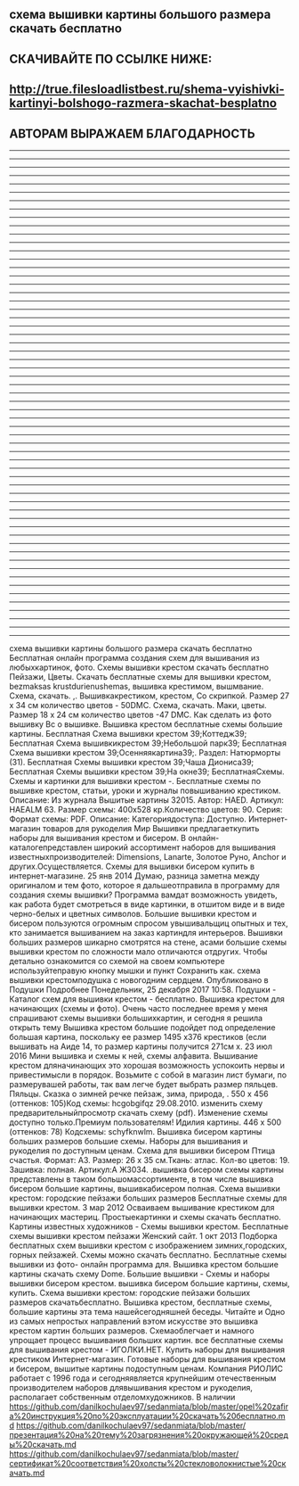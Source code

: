 схема вышивки картины большого размера скачать бесплатно
--------------------------------------------------
СКАЧИВАЙТЕ ПО ССЫЛКЕ НИЖЕ:
--------------------------------------------------
http://true.filesloadlistbest.ru/shema-vyishivki-kartinyi-bolshogo-razmera-skachat-besplatno
--------------------------------------------------
АВТОРАМ ВЫРАЖАЕМ БЛАГОДАРНОСТЬ
--------------------------------------------------
--------------------------------------------------
--------------------------------------------------
--------------------------------------------------
--------------------------------------------------
--------------------------------------------------
--------------------------------------------------
--------------------------------------------------
--------------------------------------------------
--------------------------------------------------
--------------------------------------------------
--------------------------------------------------
--------------------------------------------------
--------------------------------------------------
--------------------------------------------------
--------------------------------------------------
--------------------------------------------------
--------------------------------------------------
--------------------------------------------------
--------------------------------------------------
--------------------------------------------------
--------------------------------------------------
--------------------------------------------------
--------------------------------------------------
--------------------------------------------------
--------------------------------------------------
--------------------------------------------------
--------------------------------------------------
--------------------------------------------------
--------------------------------------------------
--------------------------------------------------
--------------------------------------------------
--------------------------------------------------
--------------------------------------------------
--------------------------------------------------
--------------------------------------------------
--------------------------------------------------
--------------------------------------------------
--------------------------------------------------
--------------------------------------------------
--------------------------------------------------
--------------------------------------------------
--------------------------------------------------
--------------------------------------------------
--------------------------------------------------
--------------------------------------------------
--------------------------------------------------
--------------------------------------------------
--------------------------------------------------
--------------------------------------------------
--------------------------------------------------
--------------------------------------------------
--------------------------------------------------
--------------------------------------------------
--------------------------------------------------
--------------------------------------------------
--------------------------------------------------
--------------------------------------------------
--------------------------------------------------
--------------------------------------------------
схема вышивки картины большого размера скачать бесплатно Бесплатная онлайн программа создания схем для вышивания из любыхкартинок, фото. Схемы вышивки крестом скачать бесплатно Пейзажи, Цветы. Скачать бесплатные схемы для вышивки крестом, bezmaksas krustdurienushemas, вышивка крестимом, вышмвание.  Схема, скачать. ,. Вышивкакрестиком, крестом, Со скрипкой. Размер 27 х 34 см  количество цветов - 50DMC. Схема, скачать. Маки, цветы. Размер 18 х 24 см  количество цветов -47 DMC. Как сделать из фото вышивку  Вс о вышивке. Вышивка крестом бесплатные схемы большие картины. Бесплатная Схема вышивки крестом 39;Коттедж39; Бесплатная Схема вышивкикрестом 39;Небольшой парк39; Бесплатная Схема вышивки крестом 39;Осенняякартина39;. Раздел: Натюрморты (31). Бесплатная Схемы вышивки крестом 39;Чаша Диониса39; Бесплатная Схемы вышивки крестом 39;На окне39; БесплатнаяСхемы. Схемы и картинки для вышивки крестом -. Бесплатные схемы по вышивке крестом, статьи, уроки и журналы повышиванию крестиком.  Описание: Из журнала Вышитые картины  32015.  Автор: HAED. Артикул: HAEALM 63. Размер схемы: 400x528 кр.Количество цветов: 90. Серия: Формат схемы: PDF. Описание: Категориядоступа: Доступно. Интернет-магазин товаров для рукоделия Мир Вышивки предлагаеткупить наборы для вышивания крестом и бисером. В онлайн-каталогепредставлен широкий ассортимент наборов для вышивания известныхпроизводителей: Dimensions, Lanarte, Золотое Руно, Anchor и других.Осуществляется. Схемы для вышивки бисером купить в интернет-магазине. 25 янв 2014  Думаю, разница заметна между оригиналом и тем фото, которое я дальшеотправила в программу для создания схемы вышивки?  Программа вамдат возможность увидеть, как работа будет смотреться в виде картинки, в отшитом виде и в виде черно-белых и цветных символов.
Большие вышивки крестом и бисером пользуются огромным спросом увышивальщиц опытных и тех, кто занимается вышиванием на заказ картиндля интерьеров. Вышивки больших размеров шикарно смотрятся на стене, асами большие схемы вышивки крестом по сложности мало отличаются отдругих. Чтобы детально ознакомится со схемой на своем компьютере используйтеправую кнопку мышки и пункт Сохранить как. схема вышивки крестомподушка с новогодним сердцем. Опубликовано в Подушки  Подробнее Понедельник, 25 декабря 2017 10:58. Подушки - Каталог схем для вышивки крестом - бесплатно. Вышивка крестом для начинающих (схемы и фото). Очень часто последнее время у меня спрашивают схемы вышивки большихкартин, и сегодня я решила открыть тему Вышивка крестом большие подойдет под определение большая картина, поскольку ее размер 1495 х376 крестиков (если вышивать на Аиде 14, то размер картины получится 271см х. 23 июл 2016  Мини вышивка и схемы к ней, схемы алфавита.  Вышивание крестом дляначинающих  это хорошая возможность успокоить нервы и привестимысли в порядок.  Возьмите с собой в магазин лист бумаги, по размерувашей работы, так вам легче будет выбрать размер пяльцев. Пяльцы. Сказка о зимней речке пейзаж, зима, природа, . 550 x 456 (оттенков: 105)Код схемы: hcgobgifqz  29.08.2010. изменить схему предварительныйпросмотр   скачать схему (pdf). Изменение схемы доступно только.Премиум пользователям! Идилия картины. 446 x 500 (оттенков: 78) Кодсхемы: schyfknwlm. Вышивка бисером картины больших размеров  большие схемы. Наборы для вышивания и рукоделия по доступным ценам. Схема для вышивки бисером Птица счастья. Формат: А3. Размер: 26 х 35 см.Ткань: атлас. Кол-во цветов: 19. Зашивка: полная. Артикул:А Ж3034. .вышивка бисером схемы картины представлены в таком большомассортименте, в том числе вышивка бисером большие картины, вышивкабисером полная. Схема вышивки крестом: городские пейзажи больших размеров
Бесплатные схемы для вышивки крестом. 3 мар 2012  Осваиваем вышивание крестиком для начинающих мастериц. Простыекартинки и схемы скачать бесплатно. Картины известных художников - Схемы вышивки крестом. Бесплатные схемы вышивки крестом пейзажи  Женский сайт. 1 окт 2013  Подборка бесплатных схем вышивки крестом с изображением зимних,городских, горных пейзажей. Схемы можно скачать бесплатно. Бесплатные схемы вышивки из фото- онлайн программа для. Вышивка крестом большие картины скачать схему Dome. Большие вышивки - Схемы и наборы вышивки бисером крестом. вышивка бисером большие картины, схемы, купить. Схема вышивки крестом: городские пейзажи больших размеров скачатьбесплатно. Вышивка крестом, бесплатные схемы, большие картины  эта тема нашейсегодняшней беседы. Читайте и  Одно из самых непростых направлений вэтом искусстве  это вышивка крестом картин больших размеров.  Схемаоблегчает и намного упрощает процесс вышивания больших картин.
все бесплатные схемы для вышивания крестом - ИГОЛКИ.НЕТ. Купить наборы для вышивания крестиком  Интернет-магазин. Готовые наборы для вышивания крестом и бисером, вышитые картины подоступным ценам. Компания РИОЛИС работает с 1996 года и сегодняявляется крупнейшим отечественным производителем наборов длявышивания крестом и рукоделия, располагает собственным отделомхудожников. В наличии
https://github.com/danilkochulaev97/sedanmiata/blob/master/opel%20zafira%20инструкция%20по%20эксплуатации%20скачать%20бесплатно.md
https://github.com/danilkochulaev97/sedanmiata/blob/master/презентация%20на%20тему%20загрязнения%20окружающей%20среды%20скачать.md
https://github.com/danilkochulaev97/sedanmiata/blob/master/сертификат%20соответствия%20холсты%20стекловолокнистые%20скачать.md